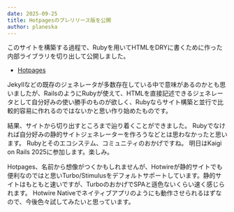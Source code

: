 ```yaml
---
date: 2025-09-25
title: Hotpagesのプレリリース版を公開
author: planeska
---
```

このサイトを構築する過程で、Rubyを用いてHTMLをDRYに書くために作った内部ライブラリを切り出して公開しました。

- [Hotpages](https://github.com/koedasha/hotpages)

Jekyllなどの既存のジェネレータが多数存在している中で意味があるのかとも思いましたが、RailsのようにRubyが使えて、HTMLを直接記述できるジェネレータとして自分好みの使い勝手のものが欲しく、Rubyならサイト構築と並行で比較的容易に作れるのではないかと思い作り始めたものです。

結果、サイトから切り出すところまで辿り着くことができました。
Rubyでなければ自分好みの静的サイトジェネレーターを作ろうなどとは思わなかったと思います。
Rubyとそのエコシステム、コミュニティのおかげですね。
明日はKaigi on Rails 2025に参加します。楽しみ。

Hotpages、名前から想像がつくかもしれませんが、Hotwireが静的サイトでも便利なのではと思いTurbo/Stimulusをデフォルトサポートしています。静的サイトはもともと速いですが、TurboのおかげでSPAと遜色ないくらい速く感じられます。
Hotwire Nativeでネイティブアプリのようにも動作させられるはずなので、今後色々試してみたいと思っています。

